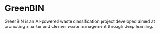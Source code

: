 # GreenBIN
GreenBIN is an AI-powered waste classification project developed aimed at promoting smarter and cleaner waste management through deep learning.
